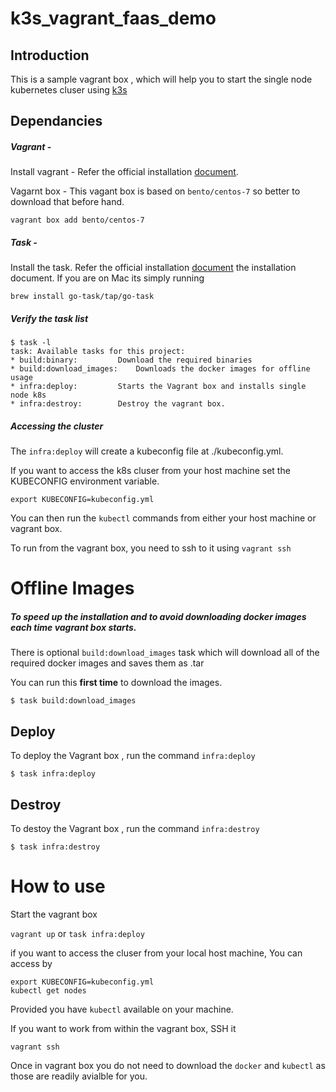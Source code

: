 # k3s_vagrant_faas_demo

## Introduction 

This is a sample vagrant box , which will help you to start the single node kubernetes cluser using [k3s](https://github.com/rancher/k3s)

## Dependancies

##### Vagrant - 

Install vagrant - Refer the official installation [document](https://www.vagrantup.com/docs/installation/).

Vagarnt box - This vagant box is based on `bento/centos-7` so better to download that before hand.

```
vagrant box add bento/centos-7
```

##### Task - 

Install the task. Refer the official installation [document](https://taskfile.dev/#/installation) the installation document.  If you are on Mac its simply running 

```
brew install go-task/tap/go-task
```

##### Verify the task list

```
$ task -l
task: Available tasks for this project:
* build:binary: 		Download the required binaries
* build:download_images: 	Downloads the docker images for offline usage
* infra:deploy: 		Starts the Vagrant box and installs single node k8s
* infra:destroy: 		Destroy the vagrant box.
```

##### Accessing the cluster 

The `infra:deploy` will create a kubeconfig file at ./kubeconfig.yml. 

If you want to access the k8s cluser from your host machine set the KUBECONFIG environment variable.

```
export KUBECONFIG=kubeconfig.yml
```

You can then run the `kubectl` commands from either your host machine or vagrant box. 

To run from the vagrant box, you need to ssh to it using `vagrant ssh`



# Offline Images

##### To speed up the installation and to avoid downloading docker images each time vagrant box starts.

There is optional `build:download_images` task which will download all of the required docker images and saves them as .tar

You can run this **first time** to download the images. 

```
$ task build:download_images
```



## Deploy

To deploy the Vagrant box , run the  command  `infra:deploy` 

```
$ task infra:deploy
```



## Destroy 

To destoy the Vagrant box  , run the  command  `infra:destroy` 

```
$ task infra:destroy
```

# How to use

Start the vagrant box

`vagrant up` or `task infra:deploy`

if you want to access the cluser from your local host machine, You can access by 
```
export KUBECONFIG=kubeconfig.yml
kubectl get nodes
```
Provided you have `kubectl` available on your machine.

If you want to work from within the vagrant box, SSH it 

```
vagrant ssh
```

Once in vagrant box you do not need to download the `docker` and `kubectl` as those are readily avialble for you.